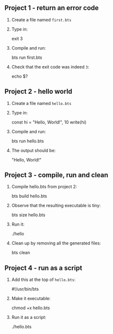 Project 1 - return an error code
--------------------------------

1. Create a file named `first.bts`

2. Type in:

    exit 3

3. Compile and run:

    bts run first.bts

4. Check that the exit code was indeed `3`:

    echo $?


Project 2 - hello world
-----------------------

1. Create a file named `hello.bts`

2. Type in:

    const hi = "Hello, World!", 10
    write(hi)

3. Compile and run:

    bts run hello.bts

4. The output should be:

    "Hello, World!"


Project 3 - compile, run and clean
----------------------------------

1. Compile hello.bts from project 2:

    bts build hello.bts

2. Observe that the resulting executable is tiny:

    bts size hello.bts

3. Run it:

    ./hello

4. Clean up by removing all the generated files:

    bts clean


Project 4 - run as a script
---------------------------

1. Add this at the top of `hello.bts`:

    #!/usr/bin/bts

2. Make it executable:

    chmod +x hello.bts

3. Run it as a script:

    ./hello.bts

